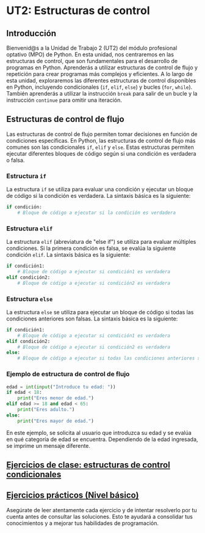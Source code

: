 # UT2: Estructuras de control

## Introducción

Bienvenid@s a la Unidad de Trabajo 2 (UT2) del módulo profesional optativo (MPO) de Python. En esta unidad, nos centraremos en las estructuras de control, que son fundamentales para el desarrollo de programas en Python. Aprenderás a utilizar estructuras de control de flujo y repetición para crear programas más complejos y eficientes.
A lo largo de esta unidad, exploraremos las diferentes estructuras de control disponibles en Python, incluyendo condicionales (`if`, `elif`, `else`) y bucles (`for`, `while`). También aprenderás a utilizar la instrucción `break` para salir de un bucle y la instrucción `continue` para omitir una iteración.

## Estructuras de control de flujo

Las estructuras de control de flujo permiten tomar decisiones en función de condiciones específicas. En Python, las estructuras de control de flujo más comunes son las condicionales `if`, `elif` y `else`. Estas estructuras permiten ejecutar diferentes bloques de código según si una condición es verdadera o falsa.

### Estructura `if`

La estructura `if` se utiliza para evaluar una condición y ejecutar un bloque de código si la condición es verdadera. La sintaxis básica es la siguiente:

```python
if condición:
    # Bloque de código a ejecutar si la condición es verdadera
```

### Estructura `elif`

La estructura `elif` (abreviatura de "else if") se utiliza para evaluar múltiples condiciones. Si la primera condición es falsa, se evalúa la siguiente condición `elif`. La sintaxis básica es la siguiente:

```python
if condición1:
    # Bloque de código a ejecutar si condición1 es verdadera
elif condición2:
    # Bloque de código a ejecutar si condición2 es verdadera
```

### Estructura `else`

La estructura `else` se utiliza para ejecutar un bloque de código si todas las condiciones anteriores son falsas. La sintaxis básica es la siguiente:

```python
if condición1:
    # Bloque de código a ejecutar si condición1 es verdadera
elif condición2:
    # Bloque de código a ejecutar si condición2 es verdadera
else:
    # Bloque de código a ejecutar si todas las condiciones anteriores son falsas
```

### Ejemplo de estructura de control de flujo

```python
edad = int(input("Introduce tu edad: "))
if edad < 18:
    print("Eres menor de edad.")
elif edad >= 18 and edad < 65:
    print("Eres adulto.")
else:
    print("Eres mayor de edad.")
```

En este ejemplo, se solicita al usuario que introduzca su edad y se evalúa en qué categoría de edad se encuentra. Dependiendo de la edad ingresada, se imprime un mensaje diferente.

## [Ejercicios de clase: estructuras de control condicionales](ejercicios_if_clase.md)

## [Ejercicios prácticos (Nivel básico)](ejercicios_ut2_bas.md)

Asegúrate de leer atentamente cada ejercicio y de intentar resolverlo por tu cuenta antes de consultar las soluciones. Esto te ayudará a consolidar tus conocimientos y a mejorar tus habilidades de programación.
